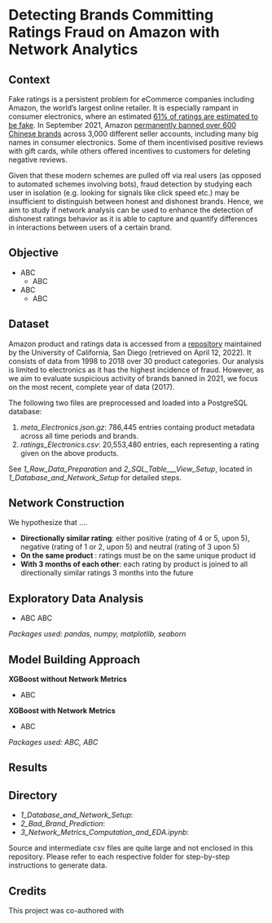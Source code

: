 # Detecting Brands Committing Ratings Fraud on Amazon with Network Analytics

## Context

Fake ratings is a persistent problem for eCommerce companies including Amazon, the world’s largest online retailer. It is especially rampant in consumer electronics, where an estimated [61% of ratings are estimated to be fake](https://review42.com/resources/what-percentage-of-amazon-reviews-are-fake). In September 2021, Amazon [permanently banned over 600 Chinese brands](https://www.theverge.com/2021/9/17/22680269/amazon-ban-chinese-brands-review-abuse-fraud-policy) across 3,000 different seller accounts, including many big names in consumer electronics. Some of them incentivised positive reviews with gift cards, while others offered incentives to customers for deleting negative reviews. 

Given that these modern schemes are pulled off via real users (as opposed to automated schemes involving bots), fraud detection by studying each user in isolation (e.g. looking for signals like click speed etc.) may be insufficient to distinguish between honest and dishonest brands. Hence, we aim to study if network analysis can be used to enhance the detection of dishonest ratings behavior as it is able to capture and quantify differences in interactions between users of a certain brand.

## Objective

- ABC
    - ABC
- ABC
    - ABC

## Dataset

Amazon product and ratings data is accessed from a [repository](https://nijianmo.github.io/amazon/index.html) maintained by the University of California, San Diego (retrieved on April 12, 2022). It consists of data from 1998 to 2018 over 30 product categories. Our analysis is limited to electronics as it has the highest incidence of fraud. However, as we aim to evaluate suspicious activity of brands banned in 2021, we focus on the most recent, complete year of data (2017). 

The following two files are preprocessed and loaded into a PostgreSQL database:

1. *meta_Electronics.json.gz*: 786,445 entries containg product metadata across all time periods and brands.
2. *ratings_Electronics.csv*: 20,553,480 entries, each representing a rating given on the above products.

See *1_Raw_Data_Preparation* and *2_SQL_Table___View_Setup*, located in *1_Database_and_Network_Setup* for detailed steps.

## Network Construction 

We hypothesize that .... 
- <b>Directionally similar rating</b>: either positive (rating of 4 or 5, upon 5), negative (rating of 1 or 2, upon 5) and neutral
(rating of 3 upon 5)
- <b>On the same product </b>: ratings must be on the same unique product id
- <b>With 3 months of each other</b>: each rating by product is joined to all directionally similar ratings 3 months into the
future

## Exploratory Data Analysis

- ABC ABC

*Packages used: pandas, numpy, matplotlib, seaborn*

## Model Building Approach

<b>XGBoost without Network Metrics</b>
- ABC

<b>XGBoost with Network Metrics</b>
- ABC

*Packages used: ABC, ABC*

## Results



## Directory

- *1_Database_and_Network_Setup*: 
- *2_Bad_Brand_Prediction*: 
- *3_Network_Metrics_Computation_and_EDA.ipynb*:

Source and intermediate csv files are quite large and not enclosed in this repository. Please refer to each respective folder for step-by-step instructions to generate data. 

## Credits

This project was co-authored with 
